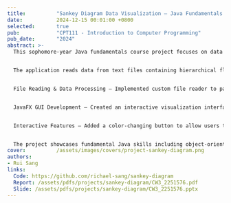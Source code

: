 ```yaml
---
title:          "Sankey Diagram Data Visualization – Java Fundamentals Course Project"
date:           2024-12-15 00:01:00 +0800
selected:       true
pub:            "CPT111 - Introduction to Computer Programming"
pub_date:       "2024"
abstract: >-
  This sophomore-year Java fundamentals course project focuses on data visualization using Sankey diagrams. The project demonstrates core Java programming concepts including file I/O, data processing, and graphical user interface development with JavaFX.


  The application reads data from text files containing hierarchical flow information (such as financial data showing resources, investments, sales, and profits) and visualizes it using an interactive Sankey diagram. Key features include:


  File Reading & Data Processing – Implemented custom file reader to parse structured text data and convert it into visualization-ready format using Java collections (Maps).


  JavaFX GUI Development – Created an interactive visualization interface with custom components including rectangles, text labels, and flow paths to represent data flows between categories.


  Interactive Features – Added a color-changing button to allow users to customize the diagram's appearance, demonstrating event handling in JavaFX.


  The project showcases fundamental Java skills including object-oriented programming, GUI design principles, and data structure manipulation, providing an intuitive way to visualize complex data relationships through Sankey diagrams.
cover:          /assets/images/covers/project-sankey-diagram.png
authors:
- Rui Sang
links:
  Code: https://github.com/richael-sang/sankey-diagram
  Report: /assets/pdfs/projects/sankey-diagram/CW3_2251576.pdf
  Slide: /assets/pdfs/projects/sankey-diagram/CW3_2251576.pptx
---
```


